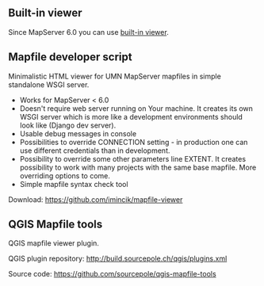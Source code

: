 ## Built-in viewer
Since MapServer 6.0 you can use [built-in viewer](http://mapserver.org/cgi/openlayers.html).

## Mapfile developer script
Minimalistic HTML viewer for UMN MapServer mapfiles in simple
standalone WSGI server.

* Works for MapServer < 6.0
* Doesn't require web server running on Your machine. It creates its
own WSGI server which is more like a development environments should look
like (Django dev server).
* Usable debug messages in console
* Possibilities to override CONNECTION setting - in production one can use
different credentials than in development.
* Possibility to override some other parameters line EXTENT. It creates
possibility to work with many projects with the same base mapfile. More
overriding options to come.
* Simple mapfile syntax check tool

Download: https://github.com/imincik/mapfile-viewer

## QGIS Mapfile tools
QGIS mapfile viewer plugin.

QGIS plugin repository: http://build.sourcepole.ch/qgis/plugins.xml

Source code: https://github.com/sourcepole/qgis-mapfile-tools